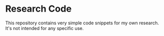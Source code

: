 # Research Code

This repository contains very simple code snippets for my own research. It's not
intended for any specific use.
